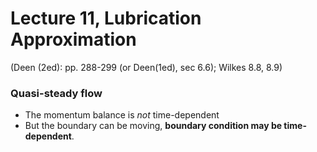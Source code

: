 # Lecture 11, Lubrication Approximation
(Deen (2ed): pp. 288-299 (or Deen(1ed), sec 6.6); Wilkes 8.8, 8.9)

### Quasi-steady flow

* The momentum balance is *not* time-dependent
* But the boundary can be moving, **boundary condition may be time-dependent**.